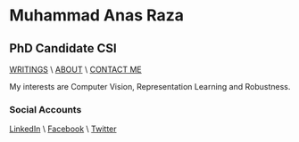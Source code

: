 # Muhammad Anas Raza

## PhD Candidate CSI

[WRITINGS](writings.md) \ [ABOUT](about.md) \ [CONTACT ME](mailto:mraza@oakland.edu)


My interests are Computer Vision, Representation Learning and Robustness. 


### Social Accounts 

[LinkedIn](https://linkedin.com/in/memanasraza) \ [Facebook](https://facebook.com/anas.init) \ [Twitter](https://twitter.com/anas_raza_m) 
